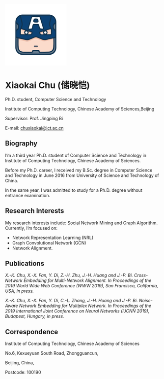 ![](pic/美国队长.png)
# Xiaokai Chu (储晓恺)
Ph.D. student, Computer Science and Technology

Institute of Computing Technology, Chinese Academy of Sciences,Beijing

Supervisor: Prof. Jingping Bi

E-mail: chuxiaokai@ict.ac.cn

## Biography
I’m a third year Ph.D. student of Computer Science and Technology in Institute of Computing Technology, Chinese Academy of Sciences.

Before my Ph.D. career, I received my B.Sc. degree in Computer Science and Technology in June 2016 from University of Science and Technology of China.

In the same year, I was admitted to study for a Ph.D. degree without entrance examination.

## Research Interests
My research interests include: Social Network Mining and Graph Algorithm. Currently, I’m focused on:
-   Network Representation Learning (NRL)
-   Graph Convolutional Network (GCN)
-   Network Alignment.

## Publications
_X.-K. Chu, X.-X. Fan, Y. Di, Z.-H. Zhu, J.-H. Huang and J.-P. Bi. Cross-Network Embedding for Multi-Network Alignment. In Proceedings of the 2019 World Wide Web Conference (WWW 2019), San Francisco, California, USA, in press._

_X.-K. Chu, X.-X. Fan, Y. Di, C.-L. Zhang, J.-H. Huang and J.-P. Bi. Noise-Aware Network Embedding for Multiplex Network. In Proceedings of the 2019 International Joint Conference on Neural Networks (IJCNN 2019), Budapest, Hungary, in press._

## Correspondence
Institute of Computing Technology, Chinese Academy of Sciences

No.6, Kexueyuan South Road, Zhongguancun,

Beijing, China,

Postcode: 100190